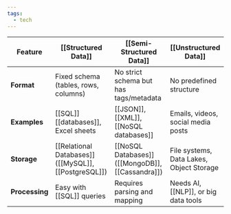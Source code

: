 ```yaml
---
tags:
  - tech
---
```


| Feature        | [[Structured Data]]                                  | [[Semi-Structured Data]]                         | [[Unstructured Data]]                    |
| -------------- | ---------------------------------------------------- | ------------------------------------------------ | ---------------------------------------- |
| **Format**     | Fixed schema (tables, rows, columns)                 | No strict schema but has tags/metadata           | No predefined structure                  |
| **Examples**   | [[SQL]] [[databases]], Excel sheets                  | [[JSON]], [[XML]], [[NoSQL databases]]           | Emails, videos, social media posts       |
| **Storage**    | [[Relational Databases]] ([[MySQL]], [[PostgreSQL]]) | [[NoSQL Databases]] ([[MongoDB]], [[Cassandra]]) | File systems, Data Lakes, Object Storage |
| **Processing** | Easy with [[SQL]] queries                            | Requires parsing and mapping                     | Needs AI, [[NLP]], or big data tools     |
